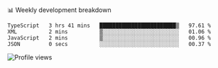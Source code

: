 📊 Weekly development breakdown
<!--START_SECTION:waka-->

```text
TypeScript   3 hrs 41 mins   ████████████████████████▒   97.61 %
XML          2 mins          ▒░░░░░░░░░░░░░░░░░░░░░░░░   01.06 %
JavaScript   2 mins          ▒░░░░░░░░░░░░░░░░░░░░░░░░   00.96 %
JSON         0 secs          ░░░░░░░░░░░░░░░░░░░░░░░░░   00.37 %
```

<!--END_SECTION:waka-->

<img src="https://gpvc.arturio.dev/iqbalfasri" alt="Profile views"/>
